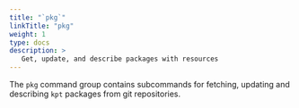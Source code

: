 ```yaml
---
title: "`pkg`"
linkTitle: "pkg"
weight: 1
type: docs
description: >
   Get, update, and describe packages with resources
---
```

<!--mdtogo:Short
    Get, update, and describe packages with resources
-->

<!--mdtogo:Long-->
The `pkg` command group contains subcommands for fetching, updating and describing `kpt` packages
from git repositories.
<!--mdtogo-->
